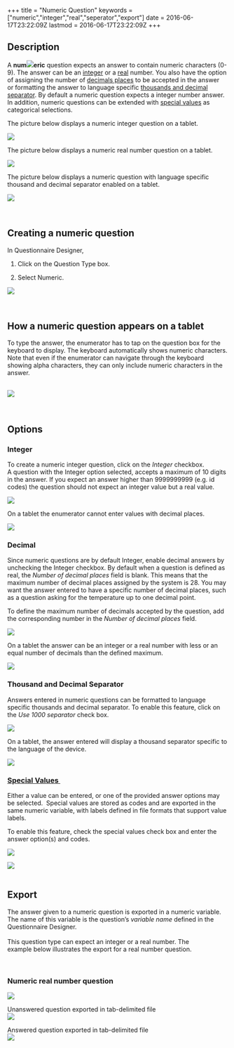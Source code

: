 +++
title = "Numeric Question"
keywords = ["numeric","integer","real","seperator","export"]
date = 2016-06-17T23:22:09Z
lastmod = 2016-06-17T23:22:09Z
+++

Description
-----------

  
A **num**![](/images/643179.png)**eric** question expects an answer to
contain numeric characters (0-9). The answer can be an
[integer](#integer) or a [real](#decimal) number. You also have the
option of assigning the number of [decimals places](#max%20decimal) to
be accepted in the answer or formatting the answer to language specific
[thousands and decimal separator](#separator). By default a numeric
question expects a integer number answer. In addition, numeric questions
can be extended with [special
values](/questionnaire-designer/special-values-for-numeric-questions) as
categorical selections.  
  
The picture below displays a numeric integer question on a tablet.  
  
![](/images/644167.png)  
  
  
The picture below displays a numeric real number question on a
tablet.   
  
![](/images/644168.png)  
  
  
The picture below displays a numeric question with language specific
thousand and decimal separator enabled on a tablet.  
  
![](/images/644169.png)  
  
  
 

Creating a numeric question
---------------------------

  
  
In Questionnaire Designer,

1.  Click on the Question Type box.

2.  Select Numeric.

![](/images/644236.png)  
  
 

How a numeric question appears on a tablet
------------------------------------------

  
To type the answer, the enumerator has to tap on the question box for
the keyboard to display. The keyboard automatically shows
numeric characters. Note that even if the enumerator can navigate
through the keyboard showing alpha characters, they can only include
numeric characters in the answer.  
 

![](/images/644237.png)

  
  
  
 

Options
-------

  
  
  
<span id="integer"></span>

### Integer

  
  
To create a numeric integer question, click on the *Integer* checkbox.  
A question with the Integer option selected, accepts a maximum of 10
digits in the answer. If you expect an answer higher than 9999999999
(e.g. id codes) the question should not expect an integer value but a
real value.  
  
![](/images/644238.png)  
  
On a tablet the enumerator cannot enter values with decimal places.  
  
  
![](/images/644239.png)  
  
  
  
<span id="decimal"></span>

### Decimal

  
  
Since numeric questions are by default Integer, enable decimal answers
by unchecking the Integer checkbox. By default when a question is
defined as real, the *Number of decimal places* field is blank. This
means that the maximum number of decimal places assigned by the system
is 28. You may want the answer entered to have a specific number of
decimal places, such as a question asking for the temperature up to one
decimal point.  
  
<span id="max decimal"></span>To define the maximum number of decimals
accepted by the question, add the corresponding number in the *Number of
decimal places* field.  
  
![](/images/644240.png)  
  
  
On a tablet the answer can be an integer or a real number with less or
an equal number of decimals than the defined maximum.  
  
  
![](/images/644241.png)  
  
  
<span id="separator"></span>

### Thousand and Decimal Separator

Answers entered in numeric questions can be formatted to language
specific thousands and decimal separator. To enable this feature, click
on the *Use 1000 separator* check box.   
  
  
![](/images/644242.png)

  
On a tablet, the answer entered will display a thousand separator
specific to the language of the device.

![](/images/644243.png)

### [Special Values ](/questionnaire-designer/special-values-for-numeric-questions)

Either a value can be entered, or one of the provided answer options may
be selected.  Special values are stored as codes and are exported in the
same numeric variable, with labels defined in file formats that support
value labels.  
  
To enable this feature, check the special values check box and enter the
answer option(s) and codes.   
  
![](/images/871996.png)  
  
![](/images/871997.png)  
 

Export
------

  
The answer given to a numeric question is exported in a numeric
variable. The name of this variable is the question’s *variable name*
defined in the Questionnaire Designer.  
   
This question type can expect an integer or a real number. The
example below illustrates the export for a real number question.

 

### Numeric real number question

  
![](/images/644244.png)  
  
  
Unanswered question exported in tab-delimited file  
![](/images/644245.png)  
  
  
Answered question exported in tab-delimited file  
![](/images/644246.png)
